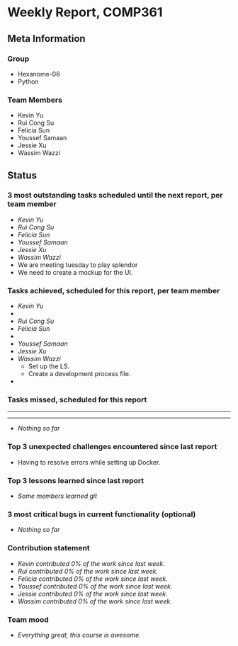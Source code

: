 # Weekly Report, COMP361

## Meta Information

### Group

 * Hexanome-06
 * Python

### Team Members

 * Kevin Yu
 * Rui Cong Su
 * Felicia Sun
 * Youssef Samaan
 * Jessie Xu
 * Wassim Wazzi

## Status

### 3 most outstanding tasks scheduled until the next report, per team member

 * *Kevin Yu*
 * *Rui Cong Su*
 * *Felicia Sun*
 * *Youssef Samaan*
 * *Jessie Xu*
 * *Wassim Wazzi*
 * We are meeting tuesday to play splendor
 * We need to create a mockup for the UI.

### Tasks achieved, scheduled for this report, per team member

 * *Kevin Yu*
 * 
 * *Rui Cong Su*
 * *Felicia Sun*
 * 
 * *Youssef Samaan*
 * *Jessie Xu*
 * *Wassim Wazzi*
    - Set up the LS.
    - Create a development process file.
 * 

### Tasks missed, scheduled for this report

 * **
 * **
 * *Nothing so far*

### Top 3 unexpected challenges encountered since last report

 * Having to resolve errors while setting up Docker.



### Top 3 lessons learned since last report

 * *Some members learned git*

### 3 most critical bugs in current functionality (optional)

 * *Nothing so far*


### Contribution statement

 * *Kevin contributed 0% of the work since last week.*
 * *Rui contributed 0% of the work since last week.*
 * *Felicia contributed 0% of the work since last week.*
 * *Youssef contributed 0% of the work since last week.*
 * *Jessie contributed 0% of the work since last week.*
 * *Wassim contributed 0% of the work since last week.*

### Team mood

 * *Everything great, this course is awesome.*
